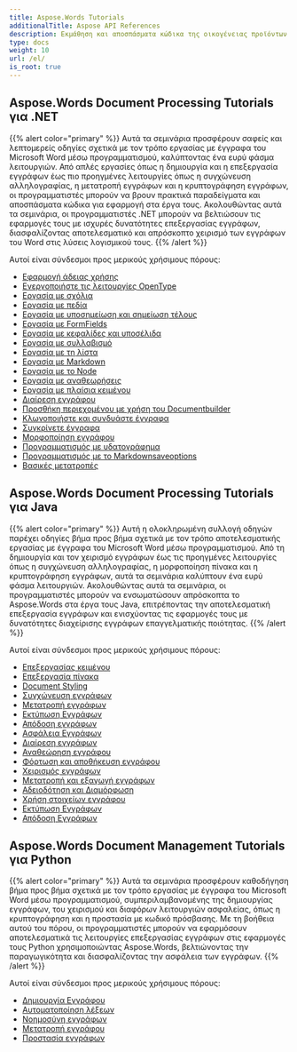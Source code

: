 ```yaml
---
title: Aspose.Words Tutorials
additionalTitle: Aspose API References
description: Εκμάθηση και αποσπάσματα κώδικα της οικογένειας προϊόντων Aspose.Words. Περιλαμβάνει βασικά και εκ των προτέρων σεμινάρια χρήσης του Aspose.Words.
type: docs
weight: 10
url: /el/
is_root: true
---
```


## Aspose.Words Document Processing Tutorials για .NET
{{% alert color="primary" %}}
Αυτά τα σεμινάρια προσφέρουν σαφείς και λεπτομερείς οδηγίες σχετικά με τον τρόπο εργασίας με έγγραφα του Microsoft Word μέσω προγραμματισμού, καλύπτοντας ένα ευρύ φάσμα λειτουργιών. Από απλές εργασίες όπως η δημιουργία και η επεξεργασία εγγράφων έως πιο προηγμένες λειτουργίες όπως η συγχώνευση αλληλογραφίας, η μετατροπή εγγράφων και η κρυπτογράφηση εγγράφων, οι προγραμματιστές μπορούν να βρουν πρακτικά παραδείγματα και αποσπάσματα κώδικα για εφαρμογή στα έργα τους. Ακολουθώντας αυτά τα σεμινάρια, οι προγραμματιστές .NET μπορούν να βελτιώσουν τις εφαρμογές τους με ισχυρές δυνατότητες επεξεργασίας εγγράφων, διασφαλίζοντας αποτελεσματικό και απρόσκοπτο χειρισμό των εγγράφων του Word στις λύσεις λογισμικού τους. 
{{% /alert %}}

Αυτοί είναι σύνδεσμοι προς μερικούς χρήσιμους πόρους:
- [Εφαρμογή άδειας χρήσης](./net/apply-license/)   
- [Ενεργοποιήστε τις λειτουργίες OpenType](./net/enable-opentype-features/)   
- [Εργασία με σχόλια](./net/working-with-comments/)   
- [Εργασία με πεδία](./net/working-with-fields/)   
- [Εργασία με υποσημείωση και σημείωση τέλους](./net/working-with-footnote-and-endnote/)   
- [Εργασία με FormFields](./net/working-with-formfields/)   
- [Εργασία με κεφαλίδες και υποσέλιδα](./net/working-with-headers-and-footers/)   
- [Εργασία με συλλαβισμό](./net/working-with-hyphenation/)   
- [Εργασία με τη λίστα](./net/working-with-list/)   
- [Εργασία με Markdown](./net/working-with-markdown/)   
- [Εργασία με το Node](./net/working-with-node/)   
- [Εργασία με αναθεωρήσεις](./net/working-with-revisions/)   
- [Εργασία με πλαίσια κειμένου](./net/working-with-textboxes/)   
- [Διαίρεση εγγράφου](./net/split-document/)   
- [Προσθήκη περιεχομένου με χρήση του Documentbuilder](./net/add-content-using-documentbuilder/)
- [Κλωνοποιήστε και συνδυάστε έγγραφα](./net/clone-and-combine-documents/) 
- [Συγκρίνετε έγγραφα](./net/compare-documents/) 
- [Μορφοποίηση εγγράφου](./net/document-formatting/)      
- [Προγραμματισμός με υδατογράφημα](./net/programming-with-watermark/)    
- [Προγραμματισμός με το Markdownsaveoptions](./net/programming-with-markdownsaveoptions/)   
- [Βασικές μετατροπές](./net/basic-conversions/)   

## Aspose.Words Document Processing Tutorials για Java
{{% alert color="primary" %}}
Αυτή η ολοκληρωμένη συλλογή οδηγών παρέχει οδηγίες βήμα προς βήμα σχετικά με τον τρόπο αποτελεσματικής εργασίας με έγγραφα του Microsoft Word μέσω προγραμματισμού. Από τη δημιουργία και τον χειρισμό εγγράφων έως τις προηγμένες λειτουργίες όπως η συγχώνευση αλληλογραφίας, η μορφοποίηση πίνακα και η κρυπτογράφηση εγγράφων, αυτά τα σεμινάρια καλύπτουν ένα ευρύ φάσμα λειτουργιών. Ακολουθώντας αυτά τα σεμινάρια, οι προγραμματιστές μπορούν να ενσωματώσουν απρόσκοπτα το Aspose.Words στα έργα τους Java, επιτρέποντας την αποτελεσματική επεξεργασία εγγράφων και ενισχύοντας τις εφαρμογές τους με δυνατότητες διαχείρισης εγγράφων επαγγελματικής ποιότητας. 
{{% /alert %}}

Αυτοί είναι σύνδεσμοι προς μερικούς χρήσιμους πόρους:
- [Επεξεργασίας κειμένου](./java/word-processing/)  
- [Επεξεργασία πίνακα](./java/table-processing/)
- [Document Styling](./java/document-styling/)
- [Συγχώνευση εγγράφων](./java/document-merging/)
- [Μετατροπή εγγράφων](./java/document-converting/)
- [Εκτύπωση Εγγράφων](./java/document-printing/)
- [Απόδοση εγγράφων](./java/document-rendering/)
- [Ασφάλεια Εγγράφων](./java/document-security/)
- [Διαίρεση εγγράφων](./java/document-splitting/)
- [Αναθεώρηση εγγράφου](./java/document-revision/)
- [Φόρτωση και αποθήκευση εγγράφου](./java/document-loading-and-saving/)
- [Χειρισμός εγγράφων](./java/document-manipulation/)
- [Μετατροπή και εξαγωγή εγγράφων](./java/document-conversion-and-export/)
- [Αδειοδότηση και Διαμόρφωση](./java/licensing-and-configuration/)
- [Χρήση στοιχείων εγγράφου](./java/using-document-elements/)
- [Εκτύπωση Εγγράφων](./java/printing-documents/)
- [Απόδοση Εγγράφων](./java/rendering-documents/)

## Aspose.Words Document Management Tutorials για Python
{{% alert color="primary" %}}
Αυτά τα σεμινάρια προσφέρουν καθοδήγηση βήμα προς βήμα σχετικά με τον τρόπο εργασίας με έγγραφα του Microsoft Word μέσω προγραμματισμού, συμπεριλαμβανομένης της δημιουργίας εγγράφων, του χειρισμού και διαφόρων λειτουργιών ασφαλείας, όπως η κρυπτογράφηση και η προστασία με κωδικό πρόσβασης. Με τη βοήθεια αυτού του πόρου, οι προγραμματιστές μπορούν να εφαρμόσουν αποτελεσματικά τις λειτουργίες επεξεργασίας εγγράφων στις εφαρμογές τους Python χρησιμοποιώντας Aspose.Words, βελτιώνοντας την παραγωγικότητα και διασφαλίζοντας την ασφάλεια των εγγράφων. 
{{% /alert %}}

Αυτοί είναι σύνδεσμοι προς μερικούς χρήσιμους πόρους:
- [Δημιουργία Εγγράφου](./python-net/document-creation/)  
- [Αυτοματοποίηση λέξεων](./python-net/word-automation/)
- [Νοημοσύνη εγγράφων](./python-net/document-intelligence/)
- [Μετατροπή εγγράφου](./python-net/document-conversion/)
- [Προστασία εγγράφων](./python-net/document-protection/)